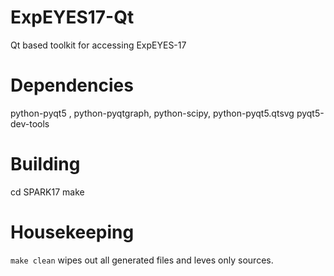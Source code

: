 # ExpEYES17-Qt
Qt based toolkit for accessing ExpEYES-17

Dependencies
============
python-pyqt5 , python-pyqtgraph, python-scipy, python-pyqt5.qtsvg
pyqt5-dev-tools


Building
========
cd SPARK17
make

Housekeeping
============
`make clean` wipes out all generated files and leves only sources.
